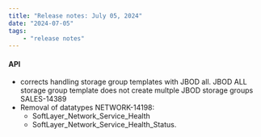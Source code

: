 ```yaml
---
title: "Release notes: July 05, 2024"
date: "2024-07-05"
tags:
    - "release notes"
---
```


#### API

- corrects handling storage group templates with JBOD all. JBOD ALL storage group template does not create multple JBOD storage groups SALES-14389
- Removal of datatypes NETWORK-14198:
    - SoftLayer_Network_Service_Health
    - SoftLayer_Network_Service_Health_Status.
